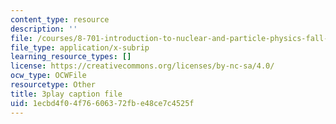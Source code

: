 ```yaml
---
content_type: resource
description: ''
file: /courses/8-701-introduction-to-nuclear-and-particle-physics-fall-2020/1ecbd4f04f76606372fbe48ce7c4525f_lF-LM9CdiVk.srt
file_type: application/x-subrip
learning_resource_types: []
license: https://creativecommons.org/licenses/by-nc-sa/4.0/
ocw_type: OCWFile
resourcetype: Other
title: 3play caption file
uid: 1ecbd4f0-4f76-6063-72fb-e48ce7c4525f
---
```

